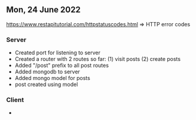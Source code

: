 ## Mon, 24 June 2022

https://www.restapitutorial.com/httpstatuscodes.html => HTTP error codes

### Server
- Created port for listening to server
- Created a router with 2 routes so far: (1) visit posts (2) create posts
- Added "/post" prefix to all post routes
- Added mongodb to server
- Added mongo model for posts
- post created using model


### Client
- 